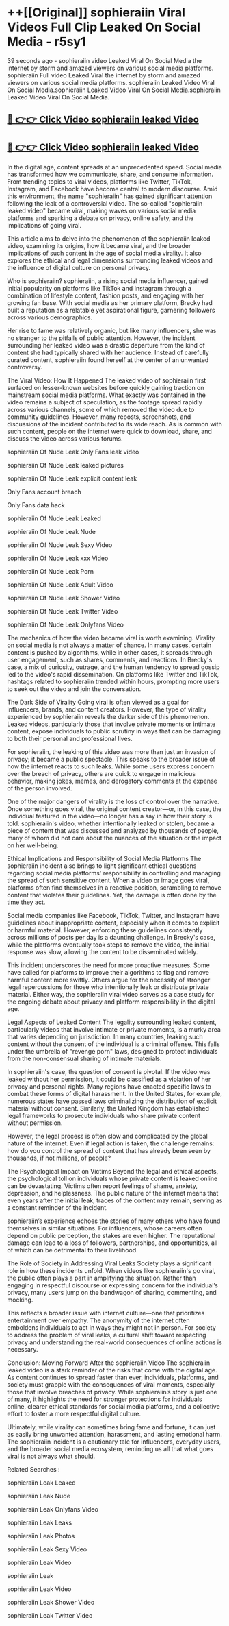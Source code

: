 # ++[[Original]] sophieraiin Viral Videos Full Clip Leaked On Social Media - r5sy1<br>

39 seconds ago - sophieraiin video Leaked Viral On Social Media the internet by storm and amazed viewers on various social media platforms.
sophieraiin Full video Leaked Viral the internet by storm and amazed viewers on various social media platforms. sophieraiin Leaked Video Viral On Social Media.sophieraiin Leaked Video Viral On Social Media.sophieraiin Leaked Video Viral On Social Media.<br>


## [🔴 👉👉 Click Video sophieraiin leaked Video ](https://onlyclips.site?title=sophieraiin&ref=git)

## [🔴 👉👉 Click Video sophieraiin leaked Video ](https://onlyclips.site?title=sophieraiin&ref=git)

In the digital age, content spreads at an unprecedented speed. Social media has transformed how we communicate, share, and consume information. From trending topics to viral videos, platforms like Twitter, TikTok, Instagram, and Facebook have become central to modern discourse. Amid this environment, the name "sophieraiin" has gained significant attention following the leak of a controversial video. The so-called "sophieraiin leaked video" became viral, making waves on various social media platforms and sparking a debate on privacy, online safety, and the implications of going viral.

This article aims to delve into the phenomenon of the sophieraiin leaked video, examining its origins, how it became viral, and the broader implications of such content in the age of social media virality. It also explores the ethical and legal dimensions surrounding leaked videos and the influence of digital culture on personal privacy.

Who is sophieraiin?
sophieraiin, a rising social media influencer, gained initial popularity on platforms like TikTok and Instagram through a combination of lifestyle content, fashion posts, and engaging with her growing fan base. With social media as her primary platform, Brecky had built a reputation as a relatable yet aspirational figure, garnering followers across various demographics.

Her rise to fame was relatively organic, but like many influencers, she was no stranger to the pitfalls of public attention. However, the incident surrounding her leaked video was a drastic departure from the kind of content she had typically shared with her audience. Instead of carefully curated content, sophieraiin found herself at the center of an unwanted controversy.

The Viral Video: How It Happened
The leaked video of sophieraiin first surfaced on lesser-known websites before quickly gaining traction on mainstream social media platforms. What exactly was contained in the video remains a subject of speculation, as the footage spread rapidly across various channels, some of which removed the video due to community guidelines. However, many reposts, screenshots, and discussions of the incident contributed to its wide reach. As is common with such content, people on the internet were quick to download, share, and discuss the video across various forums.

sophieraiin Of Nude Leak Only Fans leak video

sophieraiin Of Nude Leak leaked pictures

sophieraiin Of Nude Leak explicit content leak

Only Fans account breach

Only Fans data hack

sophieraiin Of Nude Leak Leaked

sophieraiin Of Nude Leak Nude

sophieraiin Of Nude Leak Sexy Video

sophieraiin Of Nude Leak xxx Video

sophieraiin Of Nude Leak Porn

sophieraiin Of Nude Leak Adult Video

sophieraiin Of Nude Leak Shower Video

sophieraiin Of Nude Leak Twitter Video

sophieraiin Of Nude Leak Onlyfans Video

The mechanics of how the video became viral is worth examining. Virality on social media is not always a matter of chance. In many cases, certain content is pushed by algorithms, while in other cases, it spreads through user engagement, such as shares, comments, and reactions. In Brecky's case, a mix of curiosity, outrage, and the human tendency to spread gossip led to the video's rapid dissemination. On platforms like Twitter and TikTok, hashtags related to sophieraiin trended within hours, prompting more users to seek out the video and join the conversation.

The Dark Side of Virality
Going viral is often viewed as a goal for influencers, brands, and content creators. However, the type of virality experienced by sophieraiin reveals the darker side of this phenomenon. Leaked videos, particularly those that involve private moments or intimate content, expose individuals to public scrutiny in ways that can be damaging to both their personal and professional lives.

For sophieraiin, the leaking of this video was more than just an invasion of privacy; it became a public spectacle. This speaks to the broader issue of how the internet reacts to such leaks. While some users express concern over the breach of privacy, others are quick to engage in malicious behavior, making jokes, memes, and derogatory comments at the expense of the person involved.

One of the major dangers of virality is the loss of control over the narrative. Once something goes viral, the original content creator—or, in this case, the individual featured in the video—no longer has a say in how their story is told. sophieraiin's video, whether intentionally leaked or stolen, became a piece of content that was discussed and analyzed by thousands of people, many of whom did not care about the nuances of the situation or the impact on her well-being.

Ethical Implications and Responsibility of Social Media Platforms
The sophieraiin incident also brings to light significant ethical questions regarding social media platforms' responsibility in controlling and managing the spread of such sensitive content. When a video or image goes viral, platforms often find themselves in a reactive position, scrambling to remove content that violates their guidelines. Yet, the damage is often done by the time they act.

Social media companies like Facebook, TikTok, Twitter, and Instagram have guidelines about inappropriate content, especially when it comes to explicit or harmful material. However, enforcing these guidelines consistently across millions of posts per day is a daunting challenge. In Brecky's case, while the platforms eventually took steps to remove the video, the initial response was slow, allowing the content to be disseminated widely.

This incident underscores the need for more proactive measures. Some have called for platforms to improve their algorithms to flag and remove harmful content more swiftly. Others argue for the necessity of stronger legal repercussions for those who intentionally leak or distribute private material. Either way, the sophieraiin viral video serves as a case study for the ongoing debate about privacy and platform responsibility in the digital age.

Legal Aspects of Leaked Content
The legality surrounding leaked content, particularly videos that involve intimate or private moments, is a murky area that varies depending on jurisdiction. In many countries, leaking such content without the consent of the individual is a criminal offense. This falls under the umbrella of "revenge porn" laws, designed to protect individuals from the non-consensual sharing of intimate materials.

In sophieraiin's case, the question of consent is pivotal. If the video was leaked without her permission, it could be classified as a violation of her privacy and personal rights. Many regions have enacted specific laws to combat these forms of digital harassment. In the United States, for example, numerous states have passed laws criminalizing the distribution of explicit material without consent. Similarly, the United Kingdom has established legal frameworks to prosecute individuals who share private content without permission.

However, the legal process is often slow and complicated by the global nature of the internet. Even if legal action is taken, the challenge remains: how do you control the spread of content that has already been seen by thousands, if not millions, of people?

The Psychological Impact on Victims
Beyond the legal and ethical aspects, the psychological toll on individuals whose private content is leaked online can be devastating. Victims often report feelings of shame, anxiety, depression, and helplessness. The public nature of the internet means that even years after the initial leak, traces of the content may remain, serving as a constant reminder of the incident.

sophieraiin’s experience echoes the stories of many others who have found themselves in similar situations. For influencers, whose careers often depend on public perception, the stakes are even higher. The reputational damage can lead to a loss of followers, partnerships, and opportunities, all of which can be detrimental to their livelihood.

The Role of Society in Addressing Viral Leaks
Society plays a significant role in how these incidents unfold. When videos like sophieraiin's go viral, the public often plays a part in amplifying the situation. Rather than engaging in respectful discourse or expressing concern for the individual’s privacy, many users jump on the bandwagon of sharing, commenting, and mocking.

This reflects a broader issue with internet culture—one that prioritizes entertainment over empathy. The anonymity of the internet often emboldens individuals to act in ways they might not in person. For society to address the problem of viral leaks, a cultural shift toward respecting privacy and understanding the real-world consequences of online actions is necessary.

Conclusion: Moving Forward After the sophieraiin Video
The sophieraiin leaked video is a stark reminder of the risks that come with the digital age. As content continues to spread faster than ever, individuals, platforms, and society must grapple with the consequences of viral moments, especially those that involve breaches of privacy. While sophieraiin’s story is just one of many, it highlights the need for stronger protections for individuals online, clearer ethical standards for social media platforms, and a collective effort to foster a more respectful digital culture.

Ultimately, while virality can sometimes bring fame and fortune, it can just as easily bring unwanted attention, harassment, and lasting emotional harm. The sophieraiin incident is a cautionary tale for influencers, everyday users, and the broader social media ecosystem, reminding us all that what goes viral is not always what should.

Related Searches :

sophieraiin Leak Leaked

sophieraiin Leak Nude

sophieraiin Leak Onlyfans Video

sophieraiin Leak Leaks

sophieraiin Leak Photos

sophieraiin Leak Sexy Video

sophieraiin Leak Video

sophieraiin Leak

sophieraiin Leak Video

sophieraiin Leak Shower Video

sophieraiin Leak Twitter Video


